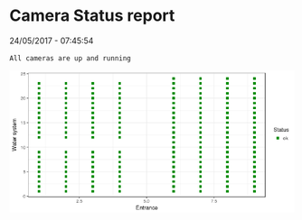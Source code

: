 Camera Status report
================
24/05/2017 - 07:45:54

    All cameras are up and running

![](camreport_files/figure-markdown_github/unnamed-chunk-2-1.png)
